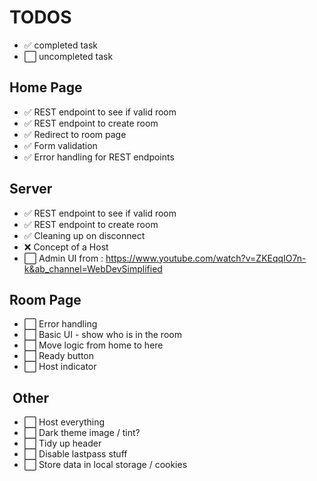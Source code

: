# TODOS

- ✅ completed task
- ⬜️ uncompleted task

## Home Page

- ✅ REST endpoint to see if valid room
- ✅ REST endpoint to create room
- ✅ Redirect to room page
- ✅ Form validation
- ✅ Error handling for REST endpoints

## Server

- ✅ REST endpoint to see if valid room
- ✅ REST endpoint to create room
- ✅ Cleaning up on disconnect
- ❌ Concept of a Host
- ⬜️ Admin UI from : <https://www.youtube.com/watch?v=ZKEqqIO7n-k&ab_channel=WebDevSimplified>

## Room Page

- ⬜️ Error handling
- ⬜️ Basic UI - show who is in the room
- ⬜️ Move logic from home to here
- ⬜️ Ready button
- ⬜️ Host indicator

##  Other

- ⬜️ Host everything
- ⬜️ Dark theme image / tint?
- ⬜️ Tidy up header
- ⬜️ Disable lastpass stuff
- ⬜️ Store data in local storage / cookies
